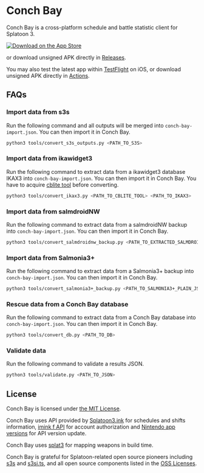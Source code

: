 # Conch Bay

Conch Bay is a cross-platform schedule and battle statistic client for Splatoon 3.

[<img src="https://tools.applemediaservices.com/api/badges/download-on-the-app-store/black/en-us?size=250x83&amp;releaseDate=1673308800?h=f4afffb19e486060195b9cc0bf3fd5f9" alt="Download on the App Store">](https://apps.apple.com/us/app/conch-bay/id1659268579)

or download unsigned APK directly in [Releases](https://github.com/zhxie/conch-bay/releases).

You may also test the latest app within [TestFlight](https://testflight.apple.com/join/JzrEy6eY) on iOS, or download unsigned APK directly in [Actions](https://github.com/zhxie/conch-bay/actions/workflows/build.yaml).

## FAQs

### Import data from s3s

Run the following command and all outputs will be merged into `conch-bay-import.json`. You can then import it in Conch Bay.

```sh
python3 tools/convert_s3s_outputs.py <PATH_TO_S3S>
```

### Import data from ikawidget3

Run the following command to extract data from a ikawidget3 database IKAX3 into `conch-bay-import.json`. You can then import it in Conch Bay. You have to acquire [cblite tool](https://github.com/couchbaselabs/couchbase-mobile-tools/releases) before converting.

```sh
python3 tools/convert_ikax3.py <PATH_TO_CBLITE_TOOL> <PATH_TO_IKAX3>
```

### Import data from salmdroidNW

Run the following command to extract data from a salmdroidNW backup into `conch-bay-import.json`. You can then import it in Conch Bay.

```sh
python3 tools/convert_salmdroidnw_backup.py <PATH_TO_EXTRACTED_SALMDROIDNW_BACKUP>
```

### Import data from Salmonia3+

Run the following command to extract data from a Salmonia3+ backup into `conch-bay-import.json`. You can then import it in Conch Bay.

```sh
python3 tools/convert_salmonia3+_backup.py <PATH_TO_SALMONIA3+_PLAIN_JSON_BACKUP>
```

### Rescue data from a Conch Bay database

Run the following command to extract data from a Conch Bay database into `conch-bay-import.json`. You can then import it in Conch Bay.

```sh
python3 tools/convert_db.py <PATH_TO_DB>
```

### Validate data

Run the following command to validate a results JSON.

```sh
python3 tools/validate.py <PATH_TO_JSON>
```

## License

Conch Bay is licensed under [the MIT License](/LICENSE).

Conch Bay uses API provided by [Splatoon3.ink](https://splatoon3.ink/) for schedules and shifts information, [imink f API](https://github.com/imink-app/f-API) for account authorization and [Nintendo app versions](https://github.com/nintendoapis/nintendo-app-versions) for API version update.

Conch Bay uses [splat3](https://github.com/Leanny/splat3) for mapping weapons in build time.

Conch Bay is grateful for Splatoon-related open source pioneers including [s3s](https://github.com/frozenpandaman/s3s) and [s3si.ts](https://github.com/spacemeowx2/s3si.ts), and all open source components listed in the [OSS Licenses](https://github.com/zhxie/conch-bay/wiki/OSS-Licenses).
